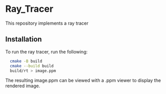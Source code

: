 # Ray_Tracer
This repository implements a ray tracer

## Installation
To run the ray tracer, run the following:

```bash
  cmake -B build
  cmake --build build
  build/rt > image.ppm
```

The resulting image.ppm can be viewed with a .ppm viewer to display the rendered image. 
